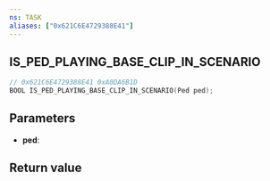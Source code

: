 ```yaml
---
ns: TASK
aliases: ["0x621C6E4729388E41"]
---
```

## IS_PED_PLAYING_BASE_CLIP_IN_SCENARIO

```c
// 0x621C6E4729388E41 0xA0DA6B1D
BOOL IS_PED_PLAYING_BASE_CLIP_IN_SCENARIO(Ped ped);
```

## Parameters
* **ped**: 

## Return value
